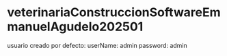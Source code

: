 # veterinariaConstruccionSoftwareEmmanuelAgudelo202501

usuario creado por defecto:
userName: admin
password: admin
